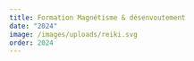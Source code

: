 ```yaml
---
title: Formation Magnétisme & désenvoutement
date: "2024"
image: /images/uploads/reiki.svg
order: 2024
---
```

